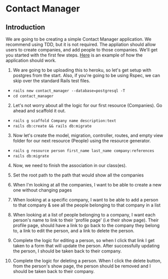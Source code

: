 # Contact Manager

## Introduction
We are going to be creating a simple Contact Manager application. We recommend using TDD, but it is not required. The appliation should allow users to create companies, and add people to those companies. We'll get you started with the first few steps.
[Here](https://joes-contact-manager.herokuapp.com/) is an example of how the application should work.

1. We are going to be uploading this to heroku, so let's get setup with postgres from the start. Also, if you're going to be using Rspec, we can skip over the standard Rails test files.
 - `rails new contact_manager --database=postgresql -T`
 - `cd contact_manager`
2. Let's not worry about all the logic for our first resource (Companies). Go ahead and scaffold it out. 
 - `rails g scaffold Company name description:text` 
 - `rails db:create && rails db:migrate`
3. Now let's create the model, migration, controller, routes, and empty view folder for our next resource (People) using the resource generator.
 - `rails g resource person first_name last_name company:references`
 - `rails db:migrate`

4. Now, we need to finish the association in our class(es).

5. Set the root path to the path that would show all the companies

6. When I'm looking at all the companies, I want to be able to create a new one without changing pages

7. When looking at a specific company, I want to be able to add a person to that company & see all the people belonging to that company in a list

8. When looking at a list of people belonging to a company, I want each person's name to link to their 'profile page' (i.e their show page). Their profile page, should have a link to go back to the company they belong to, a link to edit the person, and a link to delete the person.

9. Complete the logic for editing a person, so when I click that link I get taken to a form that will update the person. After successfully updating the person, I should be taken back to their company.

10. Complete the logic for deleting a person. When I click the delete button, from the person's show page, the person should be removed and I should be taken back to their company.
